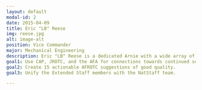 ```yaml
---
layout: default
modal-id: 2
date: 2015-04-09
title: Eric "LB" Reese
img: reese.jpg
alt: image-alt
position: Vice Commander
major: Mechanical Engineering
description: Eric "LB" Reese is a dedicated Arnie with a wide array of experience at the Squadron, Area, and National levels. The networking, communication, and management skills essential for a Vice Commander are second nature to Eric. He has cultivated these skills through the New York Boys State and as a Civil Air Patrol Earhart Award recipient with 6 years experience as a CAP cadet. He is ready to continue interfacing with the other members of our Air Force family, including The Air Force Academy, AFROTC, CAP, AFJROTC, Silver Wings, and the Air Force Association.
goal1: Use CAP, JROTC, and the AFA for connections towards continued service.
goal2: Create 15 actionable AFROTC suggestions of good quality.
goal3: Unify the Extended Staff members with the NatStaff team.

---
```

